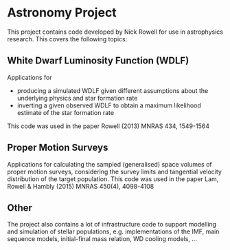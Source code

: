 Astronomy Project
==============

This project contains code developed by Nick Rowell for use in astrophysics research. This covers the following topics:

White Dwarf Luminosity Function (WDLF)
--------------

Applications for
 - producing a simulated WDLF given different assumptions about the underlying physics and star formation rate
 - inverting a given observed WDLF to obtain a maximum likelihood estimate of the star formation rate
 
This code was used in the paper Rowell (2013) MNRAS 434, 1549-1564
 
Proper Motion Surveys
----------------
 
Applications for calculating the sampled (generalised) space volumes of proper motion surveys, considering
the survey limits and tangential velocity distribution of the target population. This code was used in the
paper Lam, Rowell & Hambly (2015) MNRAS 450(4), 4098-4108

Other
-----

The project also contains a lot of infrastructure code to support modelling and simulation of stellar populations,
e.g. implementations of the IMF, main sequence models, initial-final mass relation, WD cooling models, ...
